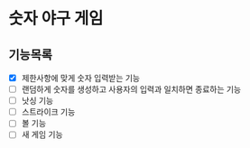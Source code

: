 # 숫자 야구 게임
## 기능목록

- [x] 제한사항에 맞게 숫자 입력받는 기능
- [ ] 랜덤하게 숫자를 생성하고 사용자의 입력과 일치하면 종료하는 기능
- [ ] 낫싱 기능
- [ ] 스트라이크 기능
- [ ] 볼 기능
- [ ] 새 게임 기능